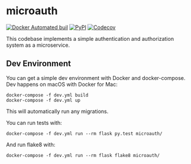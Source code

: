 # microauth

[![Docker Automated buil](https://img.shields.io/docker/automated/Jc2k/microauth.svg)](https://hub.docker.com/r/jc2k/microauth/)
[![PyPI](https://img.shields.io/pypi/v/microauth.svg)](https://pypi.python.org/pypi/microauth)
[![Codecov](https://img.shields.io/codecov/c/github/jc2k/microauth.svg)](https://codecov.io/gh/Jc2k/microauth)

This codebase implements a simple authentication and authorization system as a microservice.


## Dev Environment

You can get a simple dev environment with Docker and docker-compose. Dev happens on macOS with Docker for Mac:

```
docker-compose -f dev.yml build
docker-compose -f dev.yml up
```

This will automatically run any migrations.

You can run tests with:

```
docker-compose -f dev.yml run --rm flask py.test microauth/
```

And run flake8 with:

```
docker-compose -f dev.yml run --rm flask flake8 microauth/
```
